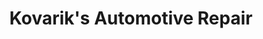 ---
title: "Kovarik's Automotive Repair"
url: /north-versailles/kovariks-automotive-repair/
shop: Autowerkstatt
---